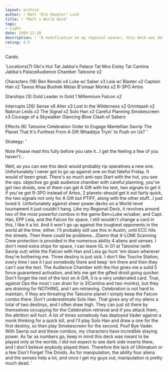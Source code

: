 ```yaml
---
layout: archive
author: ! Matt "Old Skooler" Lush
title: ! "Matt s World Deck"
tags:
- Light
date: 1999-11-29
description: ! "A modification on my regional winner, this deck was designed to shut down ops entirely. I didn't want to see a repeat of last year..."
rating: 4.5
---
```

Cards: 

'Locations(7)
Obi's Hut
Tat Jabba's Palace
Tat Mos Eisley
Tat Cantina
Jabba's PalaceAudience Chamber
Tatooine x2

Characters (18)
Ben Kenobi x4
Luke w/ Saber x3
Leia w/ Blaster x2
Captain Han x2
Tawss Khaa
Boshek
Melas
B'omaar Monks x2
R-3PO
Artoo

Starships (3)
Gold Leader in Gold 1
Millennium Falcon x2

Interrupts (26)
Sense x6
Alter x3
Lost in the Wilderness x2
Grimtaash x2
Nabrun Leids x2
The Signal x2
Solo Han x2
Careful Planning
Smokescreen x3
Courage of a Skywalker
Glancing Blow
Clash of Sabers

Effects (6)
Tatooine Celebration
Order to Engage
Mantellian Savrip
The Planet That It's Furthest From
A Gift
Whaddya Tryin' to Push on Us?
'

Strategy: '

Note Please read this fully before you rate it...I get the feeling a few of you haven't...

Well, as you can see this deck would probably rip operatives a new one. Unfortunately I never got to go up against one on that fateful Friday. It would of been great. There's so much anti-ops Start with the hut, you see the ops. objective go grab audience chamber with careful planning, you've got two droids, one of them can get A Gift with his text, two signals to get it if you've got R-3PO instead of Artoo, 2 planets-should get it out fairly quick, the two signals not only for A Gift but PTIFF, along with the other stuff...I just loved it. Unfortunately against sheer power decks on a World-level tournament it just couldn't hang. Like my Regional Deck, it revolves around two of the most powerful combos in the game Ben+Luke w/saber, and Capt. Han, EPP Leia, and the Falcon for space. I still wouldn't change a card in this, I like it a lot. And it won't go up against the toughest opponents in the world all the time, either. I'll probably still use this in Austin, until ECC hits the streets. Then there could be problems...(Damn that 4-LOM)
Scanning Crew protection is provided in the numerous ability 4 aliens and senses. I don't need extra ships for space, I can leave GL in G1 at Tatooine (with Savrip out) while the Falcon with Han and Leia go hunt 'em down wherever they're bothering me. Three destiny is just sick.
I don't like Tosche Station, every time I see it I put somebody there and keep 'em there and then they can't use the text. The Audience Chamber with the Hut gives me a solid 5 force guaranteed activation, and lets me get the gifted droid going quicker. Don't forget the rest of the text on A Gift, it is a very underrated card. True, against Ops the most I can drain for is 3(Cantina and two monks), but they are draining for NOTHING, and I am retrieving. Celebration is not hard to maintain, if they are threating the Tatooine planet I simply keep the Falcon combo there. Don't underestimate Solo Han. That gives any of my aliens a total of two destinys, and I often draw high. They can just sit there by themselves occupying for the Celebration retrieval and if you attack them, the attrition will hurt. A lot of times somebody has deployed Vader against a monk thinking for a quick kill, and I'll play Solo Han and draw a one for the first destiny, so then play Smokescreen for the second. Poof Bye Vader. With Savrip out and these combos, my characters have incredible staying power.
As far as numbers go, keep in mind this deck was meant to be played only at the worlds. I did not expect to see dark side inserts there, and I don't believe anybody played them. Therefore the lack of Ultimatum or a few Don't Forget The Droids. As for manipulation, the ability four aliens and the senses help a lot, and once I get my guys out, manipulation is pretty much dead.  '